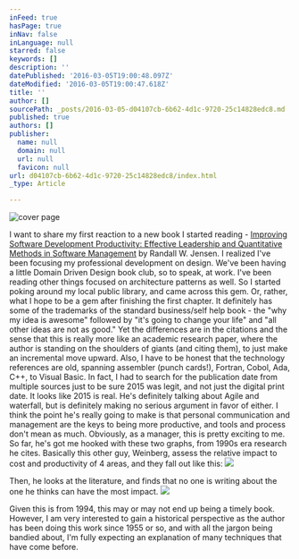 ```yaml
---
inFeed: true
hasPage: true
inNav: false
inLanguage: null
starred: false
keywords: []
description: ''
datePublished: '2016-03-05T19:00:48.097Z'
dateModified: '2016-03-05T19:00:47.618Z'
title: ''
author: []
sourcePath: _posts/2016-03-05-d04107cb-6b62-4d1c-9720-25c14828edc8.md
published: true
authors: []
publisher:
  name: null
  domain: null
  url: null
  favicon: null
url: d04107cb-6b62-4d1c-9720-25c14828edc8/index.html
_type: Article

---
```

![cover page](https://the-grid-user-content.s3-us-west-2.amazonaws.com/9c060ffe-7f97-410f-b116-7844f4e3f288.jpg)

I want to share my first reaction to a new book I started reading - [Improving Software Development Productivity: Effective Leadership and Quantitative Methods in Software Management][0] by Randall W. Jensen. I realized I've been focusing my professional development on design. We've been having a little Domain Driven Design book club, so to speak, at work. I've been reading other things focused on architecture patterns as well. So I started poking around my local public library, and came across this gem. Or, rather, what I hope to be a gem after finishing the first chapter. It definitely has some of the trademarks of the standard business/self help book - the "why my idea is awesome" followed by "it's going to change your life" and "all other ideas are not as good." Yet the differences are in the citations and the sense that this is really more like an academic research paper, where the author is standing on the shoulders of giants (and citing them), to just make an incremental move upward. Also, I have to be honest that the technology references are old, spanning assembler (punch cards!), Fortran, Cobol, Ada, C++, to Visual Basic. In fact, I had to search for the publication date from multiple sources just to be sure 2015 was legit, and not just the digital print date. It looks like 2015 is real. He's definitely talking about Agile and waterfall, but is definitely making no serious argument in favor of either. I think the point he's really going to make is that personal communication and management are the keys to being more productive, and tools and process don't mean as much. Obviously, as a manager, this is pretty exciting to me. So far, he's got me hooked with these two graphs, from 1990s era research he cites. Basically this other guy, Weinberg, assess the relative impact to cost and productivity of 4 areas, and they fall out like this: ![](https://the-grid-user-content.s3-us-west-2.amazonaws.com/19a92fcc-7841-4a64-9e54-25e9267afa9a.png)

Then, he looks at the literature, and finds that no one is writing about the one he thinks can have the most impact. ![](https://the-grid-user-content.s3-us-west-2.amazonaws.com/f797efc6-2a4e-4628-916b-b991745b94fd.png)

Given this is from 1994, this may or may not end up being a timely book. However, I am very interested to gain a historical perspective as the author has been doing this work since 1955 or so, and with all the jargon being bandied about, I'm fully expecting an explanation of many techniques that have come before.

[0]: http://www.amazon.com/Improving-Software-Development-Productivity-Quantitative/dp/0133562670/ref=cm_cr_arp_d_product_top?ie=UTF8